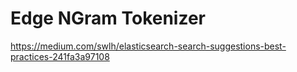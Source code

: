 # Edge NGram Tokenizer

https://medium.com/swlh/elasticsearch-search-suggestions-best-practices-241fa3a97108

